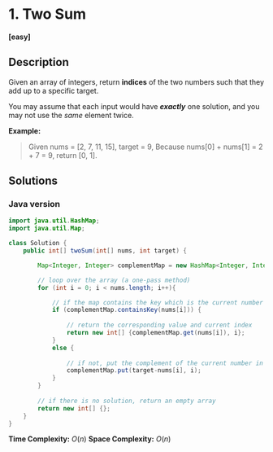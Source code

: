 # 1. Two Sum

**[easy]**

## Description

Given an array of integers, return **indices** of the two numbers such that they add up to a specific target.

You may assume that each input would have ***exactly*** one solution, and you may not use the *same* element twice.

**Example:**

> Given nums = [2, 7, 11, 15], target = 9,
  Because nums[0] + nums[1] = 2 + 7 = 9,
 return [0, 1].

## Solutions

### Java version

```java
import java.util.HashMap;
import java.util.Map;

class Solution {
    public int[] twoSum(int[] nums, int target) {

        Map<Integer, Integer> complementMap = new HashMap<Integer, Integer>();

        // loop over the array (a one-pass method)
        for (int i = 0; i < nums.length; i++){

            // if the map contains the key which is the current number
            if (complementMap.containsKey(nums[i])) {
                
                // return the corresponding value and current index
                return new int[] {complementMap.get(nums[i]), i};
            }
            else {
            
                // if not, put the complement of the current number in the map
                complementMap.put(target-nums[i], i);
            }
        }
        
        // if there is no solution, return an empty array
        return new int[] {};
    }
}
```

**Time Complexity:** $O(n)$
**Space Complexity:** $O(n)$


